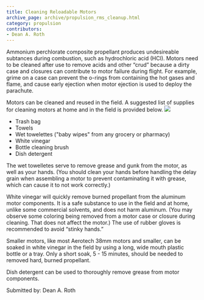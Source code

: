 ```yaml
---
title: Cleaning Reloadable Motors
archive_page: archive/propulsion_rms_cleanup.html
category: propulsion
contributors:
- Dean A. Roth
---
```

Ammonium perchlorate composite propellant produces undesireable subtances during combustion, such as hydrochloric acid (HCl). Motors need to be cleaned after use to remove acids and other “crud” because a dirty case and closures can contribute to motor failure during flight. For example, grime on a case can prevent the o-rings from containing the hot gases and flame, and cause early ejection when motor ejection is used to deploy the parachute.

Motors can be cleaned and reused in the field. A suggested list of supplies for cleaning motors at home and in the field is provided below.
![](/images/propulsion_cleaning1.jpg)

- Trash bag
- Towels
- Wet towelettes ("baby wipes" from any grocery or pharmacy)
- White vinegar
- Bottle cleaning brush
- Dish detergent

The wet towelletes serve to remove grease and gunk from the motor, as well as your hands. (You should clean your hands before handling the delay grain when assembling a motor to prevent contaminating it with grease, which can cause it to not work correctly.)

White vinegar will quickly remove burned propellant from the aluminum motor components. It is a safe substance to use in the field and at home, unlike some commercial solvents, and does not harm aluminum. (You may observe some coloring being removed from a motor case or closure during cleaning. That does not affect the motor.) The use of rubber gloves is recommended to avoid “stinky hands.”

Smaller motors, like most Aerotech 38mm motors and smaller, can be soaked in white vinegar in the field by using a long, wide mouth plastic bottle or a tray. Only a short soak, 5 - 15 minutes, should be needed to removed hard, burned propellant.

Dish detergent can be used to thoroughly remove grease from motor components.

Submitted by: Dean A. Roth

